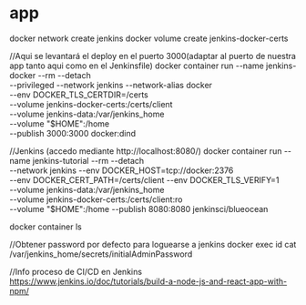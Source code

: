 # app 

docker network create jenkins
docker volume create jenkins-docker-certs

//Aqui se levantará el deploy en el puerto 3000(adaptar al puerto de nuestra app tanto aqui como en el Jenkinsfile)
docker container run --name jenkins-docker --rm --detach \
  --privileged --network jenkins --network-alias docker \
  --env DOCKER_TLS_CERTDIR=/certs \
  --volume jenkins-docker-certs:/certs/client \
  --volume jenkins-data:/var/jenkins_home \
  --volume "$HOME":/home \
  --publish 3000:3000 docker:dind
 
 //Jenkins (accedo mediante http://localhost:8080/)
docker container run --name jenkins-tutorial --rm --detach \
  --network jenkins --env DOCKER_HOST=tcp://docker:2376 \
  --env DOCKER_CERT_PATH=/certs/client --env DOCKER_TLS_VERIFY=1 \
  --volume jenkins-data:/var/jenkins_home \
  --volume jenkins-docker-certs:/certs/client:ro \
  --volume "$HOME":/home --publish 8080:8080 jenkinsci/blueocean

docker container ls

//Obtener password por defecto para loguearse a jenkins
docker exec id cat /var/jenkins_home/secrets/initialAdminPassword

//Info proceso de CI/CD en Jenkins
https://www.jenkins.io/doc/tutorials/build-a-node-js-and-react-app-with-npm/
